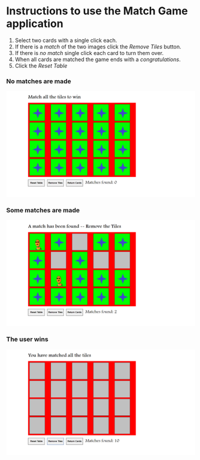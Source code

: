 <h1>Instructions to use the Match Game application</h1>
<ol>
  <li>Select two cards with a single click each.</li>
  <li>If there is a <i>match</i> of the two images click the <i>Remove Tiles</i> button.</li>
  <li>If there is <i>no match</i> single click each card to turn them over.</li>
  <li>When all cards are matched the game ends with a <i>congratulations</i>.</li>
  <li>Click the <i>Reset Table</i></li>
</ol>

<h3>No matches are made</h3>
<img src="1 - begin.png" />
<h3>Some matches are made</h3>
<img src="2 - match.png" />
<h3>The user wins</h3>
<img src="3 - win.png" />
